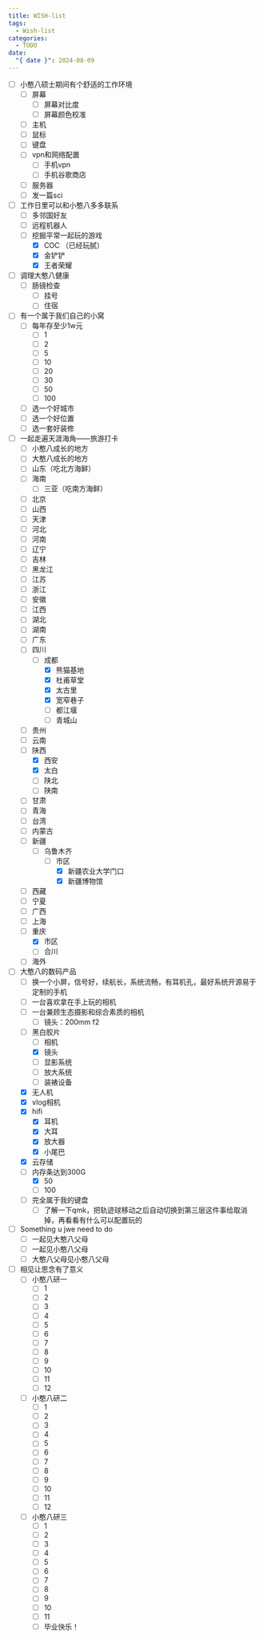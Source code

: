 ```yaml
---
title: WISH-list
tags:
  - Wish-list
categories:
  - TODO
date:
  "{ date }": 2024-08-09
---
```


- [ ] 小憨八硕士期间有个舒适的工作环境 
	- [ ] 屏幕
		- [ ] 屏幕对比度
		- [ ] 屏幕颜色校准
	- [ ] 主机
	- [ ] 鼠标
	- [ ] 键盘
	- [ ] vpn和网络配置
		- [ ] 手机vpn
		- [ ] 手机谷歌商店
	- [ ] 服务器
	- [ ] 发一篇sci
- [ ]  工作日里可以和小憨八多多联系
	- [ ] 多邻国好友
	- [ ] 远程机器人
	- [ ] 挖掘平常一起玩的游戏
		- [x] COC （已经玩腻）
		- [x] 金铲铲
		- [x] 王者荣耀
- [ ] 调理大憨八健康
	- [ ] 肠镜检查
		- [ ] 挂号
		- [ ] 住宿
- [ ] 有一个属于我们自己的小窝
	- [ ] 每年存至少1w元
		- [ ] 1
		- [ ] 2
		- [ ] 5
		- [ ] 10
		- [ ] 20
		- [ ] 30
		- [ ] 50
		- [ ] 100
	- [ ] 选一个好城市
	- [ ] 选一个好位置
	- [ ] 选一套好装修
- [ ] 一起走遍天涯海角——旅游打卡
	- [ ] 小憨八成长的地方
	- [ ] 大憨八成长的地方
	- [ ] 山东（吃北方海鲜）
	- [ ] 海南
		- [ ] 三亚（吃南方海鲜）
	- [ ] 北京
	- [ ] 山西
	- [ ] 天津
	- [ ] 河北
	- [ ] 河南
	- [ ] 辽宁
	- [ ] 吉林
	- [ ] 黑龙江
	- [ ] 江苏
	- [ ] 浙江
	- [ ] 安徽
	- [ ] 江西
	- [ ] 湖北
	- [ ] 湖南
	- [ ] 广东
	- [ ] 四川
		- [ ] 成都
			- [x] 熊猫基地
			- [x] 杜甫草堂
			- [x] 太古里
			- [x] 宽窄巷子
			- [ ] 都江堰
			- [ ] 青城山
	- [ ] 贵州
	- [ ] 云南
	- [ ] 陕西
		- [x] 西安
		- [x] 太白
		- [ ] 陕北
		- [ ] 陕南
	- [ ] 甘肃
	- [ ] 青海
	- [ ] 台湾
	- [ ] 内蒙古
	- [ ] 新疆
		- [ ] 乌鲁木齐
			- [ ] 市区
				- [x] 新疆农业大学门口
				- [x] 新疆博物馆
	- [ ] 西藏
	- [ ] 宁夏
	- [ ] 广西
	- [ ] 上海
	- [ ] 重庆
		- [x] 市区
		- [ ] 合川
	- [ ] 海外
- [ ] 大憨八的数码产品
	- [ ] 换一个小屏，信号好，续航长，系统流畅，有耳机孔，最好系统开源易于定制的手机
	- [ ] 一台喜欢拿在手上玩的相机
	- [ ] 一台兼顾生态摄影和综合素质的相机
		- [ ] 镜头：200mm f2 
	- [ ] 黑白胶片
		- [ ] 相机
		- [x] 镜头
		- [ ] 显影系统
		- [ ] 放大系统
		- [ ] 装裱设备
	- [x] 无人机
	- [x] vlog相机
	- [x] hifi
		- [x] 耳机
		- [x] 大耳
		- [x] 放大器
		- [x] 小尾巴
	- [x] 云存储
	- [ ] 内存条达到300G
		- [x] 50
		- [ ] 100
	- [ ] 完全属于我的键盘
		- [ ] 了解一下qmk，把轨迹球移动之后自动切换到第三层这件事给取消掉，再看看有什么可以配置玩的
- [ ] Something u jwe need to do
	- [ ] 一起见大憨八父母
	- [ ] 一起见小憨八父母
	- [ ] 大憨八父母见小憨八父母
- [ ] 相见让思念有了意义
	- [ ] 小憨八研一
		- [ ] 1
		- [ ] 2
		- [ ] 3
		- [ ] 4
		- [ ] 5
		- [ ] 6
		- [ ] 7
		- [ ] 8
		- [ ] 9
		- [ ] 10
		- [ ] 11
		- [ ] 12
	- [ ] 小憨八研二
		- [ ] 1
		- [ ] 2
		- [ ] 3
		- [ ] 4
		- [ ] 5
		- [ ] 6
		- [ ] 7
		- [ ] 8
		- [ ] 9
		- [ ] 10
		- [ ] 11
		- [ ] 12
	- [ ] 小憨八研三
		- [ ] 1
		- [ ] 2
		- [ ] 3
		- [ ] 4
		- [ ] 5
		- [ ] 6
		- [ ] 7
		- [ ] 8
		- [ ] 9
		- [ ] 10
		- [ ] 11
		- [ ] 毕业快乐！